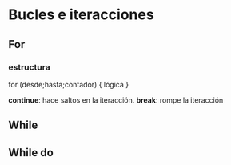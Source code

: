 # Bucles e iteracciones

## For

### estructura
for (desde;hasta;contador) {
    lógica
}

**continue**: hace saltos en la iteracción.
**break**: rompe la iteracción

## While
## While do
